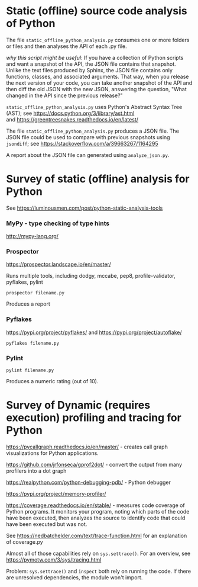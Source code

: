 # Static (offline) source code analysis of Python

The file `static_offline_python_analysis.py` consumes one or more folders or files
and then analyses the API of each .py file.

_why this script might be useful_: If you have a collection of Python scripts and want a 
snapshot of the API, the JSON file contains that snapshot. 
Unlike the text files produced by Sphinx, the JSON file contains only functions, classes, and associated arguments.
That way, when you release the next version of your code, you can take another snapshot of the API
and then diff the old JSON with the new JSON, answering the question, "What changed in the API since the previous release?"


`static_offline_python_analysis.py` uses Python's Abstract Syntax Tree (AST);
see <https://docs.python.org/3/library/ast.html>  
and <https://greentreesnakes.readthedocs.io/en/latest/>


The file `static_offline_python_analysis.py` produces a JSON file.
The JSON file could be used to compare with previous snapshots using `jsondiff`; see
<https://stackoverflow.com/a/39663267/1164295>

A report about the JSON file can generated using `analyze_json.py`.


# Survey of static (offline) analysis for Python

See <https://luminousmen.com/post/python-static-analysis-tools>

### MyPy - type checking of type hints
<http://mypy-lang.org/>

### Prospector
<https://prospector.landscape.io/en/master/>

Runs multiple tools, including dodgy, mccabe, pep8, profile-validator, pyflakes, pylint

```
prospector filename.py
```
Produces a report

### Pyflakes
<https://pypi.org/project/pyflakes/> and <https://pypi.org/project/autoflake/>

```
pyflakes filename.py
```

### Pylint

```
pylint filename.py
```
Produces a numeric rating (out of 10). 

# Survey of Dynamic (requires execution) profiling and tracing for Python

<https://pycallgraph.readthedocs.io/en/master/> - creates call graph visualizations for Python applications.

<https://github.com/jrfonseca/gprof2dot/> - convert the output from many profilers into a dot graph

<https://realpython.com/python-debugging-pdb/> - Python debugger

<https://pypi.org/project/memory-profiler/>

<https://coverage.readthedocs.io/en/stable/> - measures code coverage of Python programs. It monitors your program, noting which parts of the code have been executed, then analyzes the source to identify code that could have been executed but was not.

See <https://nedbatchelder.com/text/trace-function.html> for an explanation of coverage.py

Almost all of those capabilities rely on `sys.settrace()`. For an overview, see <https://pymotw.com/3/sys/tracing.html>

Problem: `sys.settrace()` and `inspect` both rely on running the code. If there are unresolved dependencies, the module won't import.
